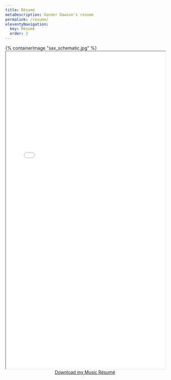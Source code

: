 ```yaml
---
title: Résumé
metaDescription: Xander Dawson's resume
permalink: /resume/
eleventyNavigation:
  key: Résumé
  order: 2
---
```


<section class="section">
    {% containerImage "sax_schematic.jpg" %}
    <article class="content" style="text-align: center; top: -50vh; margin-bottom: -50vh; background: transparent">

<iframe height="1000" width="100%" src="/static/pdf/music_resume.pdf"></iframe>

<br />
<a href="/static/pdf/music_resume.pdf" class="button">Download my Music Résumé</a>
